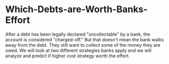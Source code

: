 # Which-Debts-are-Worth-Banks-Effort
After a debt has been legally declared "uncollectable" by a bank, the account is considered "charged-off." But that doesn't mean the bank walks away from the debt. They still want to collect some of the money they are owed. We will look at two different strategies banks apply and we will analyze and predict if higher cost strategy worth the effort.
